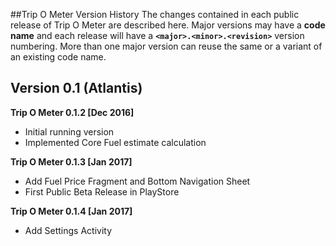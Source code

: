 ##Trip O Meter Version History
The changes contained in each public release of Trip O Meter are described here. Major versions may have a **code name** and each release will have a **`<major>.<minor>.<revision>`** version numbering. More than one major version can reuse the same or a variant of an existing code name.

Version 0.1 (Atlantis)
----------------------
**Trip O Meter 0.1.2 [Dec 2016]**
* Initial running version
* Implemented Core Fuel estimate calculation

**Trip O Meter 0.1.3 [Jan 2017]**
* Add Fuel Price Fragment and Bottom Navigation Sheet
* First Public Beta Release in PlayStore

**Trip O Meter 0.1.4 [Jan 2017]**
* Add Settings Activity